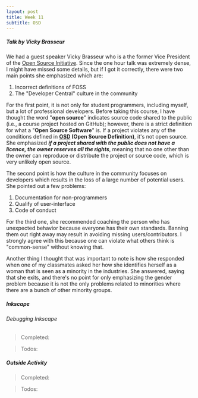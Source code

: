 ```yaml
---
layout: post
title: Week 11
subtitle: OSD
---
```


##### Talk by Vicky Brasseur
We had a guest speaker Vicky Brasseur who is a the former Vice President of the 
[Open Source Initiative][OSI]. Since the one hour talk was extremely dense, I 
might have missed some details, but if I got it correctly, there were two main 
points she emphasized which are:
  1. Incorrect definitions of FOSS  
  1. The "Developer Central" culture in the community  
  
For the first point, it is not only for student programmers, including myself,
but a lot of professional developers. Before taking this course, I have thought 
the word "**open source**" indicates source code shared to the public (i.e., a 
course project hosted on GitHub); however, there is a strict definition for what 
a "**Open Source Software**" is. If a project violates any of the conditions 
defined in **[OSD] (Open Source Definition)**, it's not open source. She 
emphasized ***if a project shared with the public does not have a licence, the 
owner reserves all the rights***, meaning that no one other than the owner can 
reproduce or distribute the project or source code, which is very unlikely open 
source.

The second point is how the culture in the community focuses on 
developers which results in the loss of a large number of potential users. She 
pointed out a few problems:
1. Documentation for non-programmers
2. Qualify of user-interface
3. Code of conduct 

For the third one, she recommended coaching the person who has unexpected 
behavior because everyone has their own standards. Banning them out right away 
may result in avoiding missing users/contributors. I strongly agree with this 
because one can violate what others think is "common-sense" without knowing that.

Another thing I thought that was important to note is how she responded when one 
of my classmates asked her how she identifies herself as a woman that is seen as a 
minority in the industries. She answered, saying that she exits, and there's no 
point for only emphasizing the gender problem because it is not the only 
problems related to minorities where there are a bunch of other minority groups.


##### Inkscape

###### Debugging Inkscape

> Completed:

> Todos:


##### Outside Activity

> Completed:

> Todos:

[OSI]: https://opensource.org
[OSD]: https://opensource.org/osd-annotated

